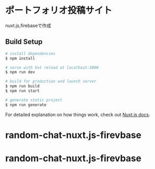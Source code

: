 


# ポートフォリオ投稿サイト
nuxt.js,firebaseで作成

## Build Setup

```bash
# install dependencies
$ npm install

# serve with hot reload at localhost:3000
$ npm run dev

# build for production and launch server
$ npm run build
$ npm run start

# generate static project
$ npm run generate
```

For detailed explanation on how things work, check out [Nuxt.js docs](https://nuxtjs.org).
# random-chat-nuxt.js-firevbase
# random-chat-nuxt.js-firevbase

